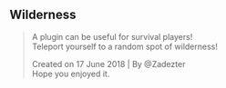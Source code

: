 ## Wilderness ##

> A plugin can be useful for survival players!<br>
> Teleport yourself to a random spot of wilderness!<br>
> 
> Created on 17 June 2018 | By @Zadezter<br>
> Hope you enjoyed it.
